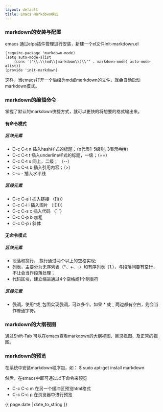 ```yaml
---
layout: default
title: Emacs Markdown模式
---
```


### markdown的安装与配置 ###
emacs 通过elpa插件管理进行安装，新建一个el文件init-markdown.el  

    (require-package 'markdown-mode)  
    (setq auto-mode-alist  
        (cons '("\\.\\(md\\|markdown\\)\\'" . markdown-mode) auto-mode-alist))
    (provide 'init-markdown)  

这样，当emacs打开一个后缀为md或markdown的文件，就会自动启动markdown模式。

<!-- more -->

### markdown的编辑命令 ###
掌握了默认的markdown快捷方式，就可以更快的将想要的格式输出来。

#### 有命令模式 ####
##### 区块元素 #####
* C-c C-t n 插入hash样式的标题；（n代表1-5级别, 3表示\###）
* C-c C-t t 插入underline样式的标题，一级；（==）  
* C-c C-t s 同上，二级； （--）
* C-c C-s b 插入引用内容；（>）
* C-c -     插入水平线

##### 区段元素 #####
* C-c C-a l 插入链接 （\[]()）
* C-c C-i i 插入图片 （\!\[]()）
* C-c C-s c 插入代码 （\` `）
* C-c C-p b 加粗
* C-c C-p i 斜体 

#### 无命令模式 ####
##### 区块元素 #####
+ 段落和换行， 换行通过两个以上的空格实现;
+ 列表，主要分为无序列表（*、+、-）和有序列表（1.），与段落间要有空行，不让会当作段落处理；
+ 代码区块，建立缩进通过4个空格或1个制表符

##### 区段元素 #####
- 强调，使用*或_包围实现强调，可以多个。如果 * 或 _ 两边都有空白，则会当作普通字符。

### markdown的大纲视图 ###
通过Shift-Tab 可以在emacs查看markdown的大纲视图、目录视图、及正常的视图。

### markdown的预览 ###
在系统中安装markdown程序包，如：
$ sudo apt-get install markdown

然后，在emacs中即可通过以下命令来预览

* C-c C-c m 在另一个缓冲区预览html格式
* C-c C-c p 在浏览器中进行预览

{{ page.date | date_to_string }}
